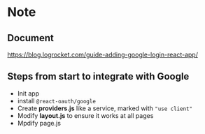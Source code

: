# Note

## Document
https://blog.logrocket.com/guide-adding-google-login-react-app/

## Steps from start to integrate with Google
- Init app
- install `@react-oauth/google`
- Create **providers.js** like a service, marked with `"use client"`
- Modify **layout.js** to ensure it works at all pages
- Mpdify page.js